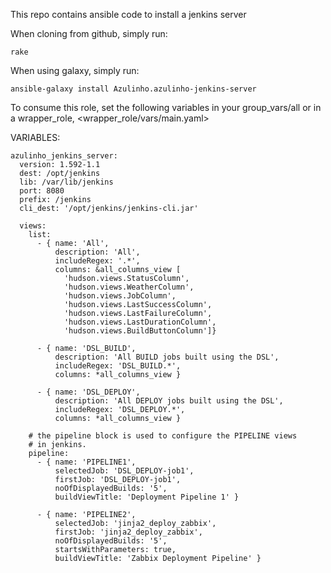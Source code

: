 This repo contains ansible code to install a jenkins server

When cloning from github, simply run:

    rake

When using galaxy, simply run:

    ansible-galaxy install Azulinho.azulinho-jenkins-server

To consume this role, set the following variables in your group_vars/all
or in a wrapper_role, <wrapper_role/vars/main.yaml>

VARIABLES:

    azulinho_jenkins_server:
      version: 1.592-1.1
      dest: /opt/jenkins
      lib: /var/lib/jenkins
      port: 8080
      prefix: /jenkins
      cli_dest: '/opt/jenkins/jenkins-cli.jar'

      views:
        list:
          - { name: 'All',
              description: 'All',
              includeRegex: '.*',
              columns: &all_columns_view [
                'hudson.views.StatusColumn',
                'hudson.views.WeatherColumn',
                'hudson.views.JobColumn',
                'hudson.views.LastSuccessColumn',
                'hudson.views.LastFailureColumn',
                'hudson.views.LastDurationColumn',
                'hudson.views.BuildButtonColumn']}

          - { name: 'DSL_BUILD',
              description: 'All BUILD jobs built using the DSL',
              includeRegex: 'DSL_BUILD.*',
              columns: *all_columns_view }

          - { name: 'DSL_DEPLOY',
              description: 'All DEPLOY jobs built using the DSL',
              includeRegex: 'DSL_DEPLOY.*',
              columns: *all_columns_view }

        # the pipeline block is used to configure the PIPELINE views
        # in jenkins.
        pipeline:
          - { name: 'PIPELINE1',
              selectedJob: 'DSL_DEPLOY-job1',
              firstJob: 'DSL_DEPLOY-job1',
              noOfDisplayedBuilds: '5',
              buildViewTitle: 'Deployment Pipeline 1' }

          - { name: 'PIPELINE2',
              selectedJob: 'jinja2_deploy_zabbix',
              firstJob: 'jinja2_deploy_zabbix',
              noOfDisplayedBuilds: '5',
              startsWithParameters: true,
              buildViewTitle: 'Zabbix Deployment Pipeline' }

